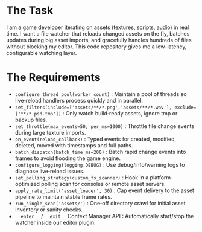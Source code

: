 # The Task

I am a game developer iterating on assets (textures, scripts, audio) in real time. I want a file watcher that reloads changed assets on the fly, batches updates during big asset imports, and gracefully handles hundreds of files without blocking my editor. This code repository gives me a low-latency, configurable watching layer.

# The Requirements

* `configure_thread_pool(worker_count)` : Maintain a pool of threads so live‐reload handlers process quickly and in parallel.
* `set_filters(include=['assets/**/*.png','assets/**/*.wav'], exclude=['**/*.psd.tmp'])` : Only watch build‐ready assets, ignore tmp or backup files.
* `set_throttle(max_events=50, per_ms=1000)` : Throttle file change events during large texture imports.
* `on_event(reload_callback)` : Typed events for created, modified, deleted, moved with timestamps and full paths.
* `batch_dispatch(batch_time_ms=200)` : Batch rapid change events into frames to avoid flooding the game engine.
* `configure_logging(logging.DEBUG)` : Use debug/info/warning logs to diagnose live‐reload issues.
* `set_polling_strategy(custom_fs_scanner)` : Hook in a platform‐optimized polling scan for consoles or remote asset servers.
* `apply_rate_limit('asset_loader', 30)` : Cap event delivery to the asset pipeline to maintain stable frame rates.
* `run_single_scan('assets/')` : One‐off directory crawl for initial asset inventory or sanity checks.
* `__enter__` / `__exit__` Context Manager API : Automatically start/stop the watcher inside our editor plugin.
